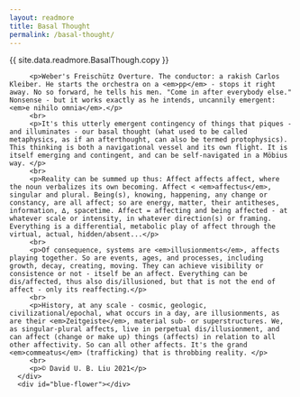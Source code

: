 ```yaml
---
layout: readmore
title: Basal Thought
permalink: /basal-thought/
---
```


<head>
    <meta charset="UTF-8" />
    <meta name="viewport" content="width=device-width, initial-scale=1.0">
    <link rel="stylesheet" type="text/css" href="../css/styles.css" />
</head>


  <div id="wrapper">
      <div id="idea-copy">
    {{ site.data.readmore.BasalThough.copy }}

         <p>Weber's Freischütz Overture. The conductor: a rakish Carlos Kleiber. He starts the orchestra on a <em>pp</em> - stops it right away. No so forward, he tells his men. "Come in after everybody else." Nonsense - but it works exactly as he intends, uncannily emergent: <em>e nihilo omnia</em>.</p>
         <br>
         <p>It's this utterly emergent contingency of things that piques - and illuminates - our basal thought (what used to be called metaphysics, as if an afterthought, can also be termed protophysics). This thinking is both a navigational vessel and its own flight. It is itself emerging and contingent, and can be self-navigated in a Möbius way. </p>
         <br>
         <p>Reality can be summed up thus: Affect affects affect, where the noun verbalizes its own becoming. Affect < <em>affectus</em>, singular and plural. Being(s), knowing, happening, any change or constancy, are all affect; so are energy, matter, their antitheses, information, ∆, spacetime. Affect = affecting and being affected - at whatever scale or intensity, in whatever direction(s) or framing. Everything is a differential, metabolic play of affect through the virtual, actual, hidden/absent...</p>
         <br>
         <p>Of consequence, systems are <em>illusionments</em>, affects playing together. So are events, ages, and processes, including growth, decay, creating, moving. They can achieve visibility or consistence or not - itself be an affect. Everything can be dis/affected, thus also dis/illusioned, but that is not the end of affect - only its reaffecting.</p>
         <br>
         <p>History, at any scale - cosmic, geologic, civilizational/epochal, what occurs in a day, are illusionments, as are their <em>Zeitgeiste</em>, material sub- or superstructures. We, as singular-plural affects, live in perpetual dis/illusionment, and can affect (change or make up) things (affects) in relation to all other affectivity. So can all other affects. It's the grand <em>commeatus</em> (trafficking) that is throbbing reality. </p>
         <br>
         <p>© David U. B. Liu 2021</p>
      </div>
      <div id="blue-flower"></div>
  </div>



